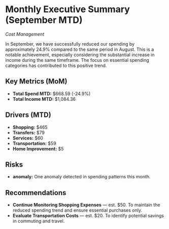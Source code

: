 # Monthly Executive Summary (September MTD)
*Cost Management*

In September, we have successfully reduced our spending by approximately 24.9% compared to the same period in August. This is a notable achievement, especially considering the substantial increase in income during the same timeframe. The focus on essential spending categories has contributed to this positive trend.

## Key Metrics (MoM)
- **Total Spend MTD:** $668.59 (-24.9%)
- **Total Income MTD:** $1,084.36

## Drivers (MTD)
- **Shopping:** $465
- **Transfers:** $79
- **Services:** $60
- **Transportation:** $59
- **Home Improvement:** $5

## Risks
- **anomaly:** One anomaly detected in spending patterns this month.

## Recommendations
- **Continue Monitoring Shopping Expenses** — est. $50. To maintain the reduced spending trend and ensure essential purchases only.
- **Evaluate Transportation Costs** — est. $20. To identify potential savings in commuting and travel.
